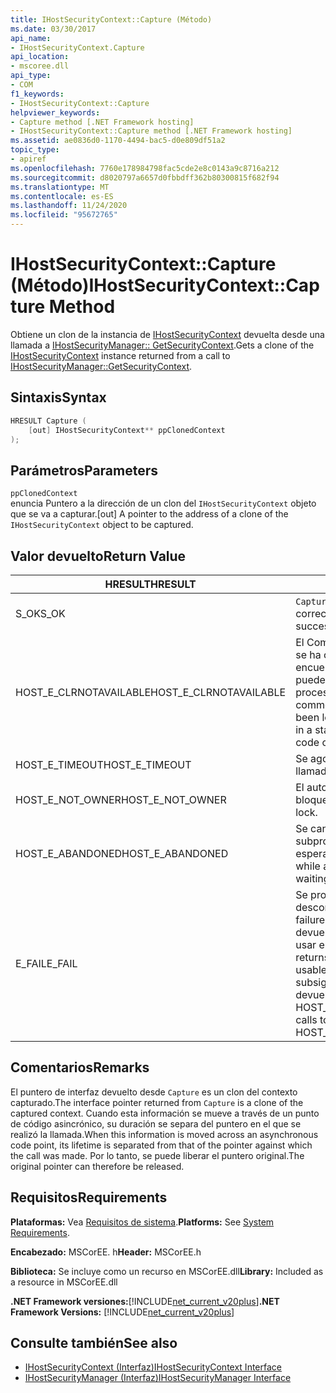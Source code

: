 ```yaml
---
title: IHostSecurityContext::Capture (Método)
ms.date: 03/30/2017
api_name:
- IHostSecurityContext.Capture
api_location:
- mscoree.dll
api_type:
- COM
f1_keywords:
- IHostSecurityContext::Capture
helpviewer_keywords:
- Capture method [.NET Framework hosting]
- IHostSecurityContext::Capture method [.NET Framework hosting]
ms.assetid: ae0836d0-1170-4494-bac5-d0e809df51a2
topic_type:
- apiref
ms.openlocfilehash: 7760e178984798fac5cde2e8c0143a9c8716a212
ms.sourcegitcommit: d8020797a6657d0fbbdff362b80300815f682f94
ms.translationtype: MT
ms.contentlocale: es-ES
ms.lasthandoff: 11/24/2020
ms.locfileid: "95672765"
---
```

# <a name="ihostsecuritycontextcapture-method"></a><span data-ttu-id="869b3-102">IHostSecurityContext::Capture (Método)</span><span class="sxs-lookup"><span data-stu-id="869b3-102">IHostSecurityContext::Capture Method</span></span>

<span data-ttu-id="869b3-103">Obtiene un clon de la instancia de [IHostSecurityContext](ihostsecuritycontext-interface.md) devuelta desde una llamada a [IHostSecurityManager:: GetSecurityContext](ihostsecuritymanager-getsecuritycontext-method.md).</span><span class="sxs-lookup"><span data-stu-id="869b3-103">Gets a clone of the [IHostSecurityContext](ihostsecuritycontext-interface.md) instance returned from a call to [IHostSecurityManager::GetSecurityContext](ihostsecuritymanager-getsecuritycontext-method.md).</span></span>  
  
## <a name="syntax"></a><span data-ttu-id="869b3-104">Sintaxis</span><span class="sxs-lookup"><span data-stu-id="869b3-104">Syntax</span></span>  
  
```cpp
HRESULT Capture (  
    [out] IHostSecurityContext** ppClonedContext  
);  
```  
  
## <a name="parameters"></a><span data-ttu-id="869b3-105">Parámetros</span><span class="sxs-lookup"><span data-stu-id="869b3-105">Parameters</span></span>  

 `ppClonedContext`  
 <span data-ttu-id="869b3-106">enuncia Puntero a la dirección de un clon del `IHostSecurityContext` objeto que se va a capturar.</span><span class="sxs-lookup"><span data-stu-id="869b3-106">[out] A pointer to the address of a clone of the `IHostSecurityContext` object to be captured.</span></span>  
  
## <a name="return-value"></a><span data-ttu-id="869b3-107">Valor devuelto</span><span class="sxs-lookup"><span data-stu-id="869b3-107">Return Value</span></span>  
  
|<span data-ttu-id="869b3-108">HRESULT</span><span class="sxs-lookup"><span data-stu-id="869b3-108">HRESULT</span></span>|<span data-ttu-id="869b3-109">Descripción</span><span class="sxs-lookup"><span data-stu-id="869b3-109">Description</span></span>|  
|-------------|-----------------|  
|<span data-ttu-id="869b3-110">S_OK</span><span class="sxs-lookup"><span data-stu-id="869b3-110">S_OK</span></span>|<span data-ttu-id="869b3-111">`Capture` se devolvió correctamente.</span><span class="sxs-lookup"><span data-stu-id="869b3-111">`Capture` returned successfully.</span></span>|  
|<span data-ttu-id="869b3-112">HOST_E_CLRNOTAVAILABLE</span><span class="sxs-lookup"><span data-stu-id="869b3-112">HOST_E_CLRNOTAVAILABLE</span></span>|<span data-ttu-id="869b3-113">El Common Language Runtime (CLR) no se ha cargado en un proceso o el CLR se encuentra en un estado en el que no puede ejecutar código administrado ni procesar la llamada correctamente.</span><span class="sxs-lookup"><span data-stu-id="869b3-113">The common language runtime (CLR) has not been loaded into a process, or the CLR is in a state in which it cannot run managed code or process the call successfully.</span></span>|  
|<span data-ttu-id="869b3-114">HOST_E_TIMEOUT</span><span class="sxs-lookup"><span data-stu-id="869b3-114">HOST_E_TIMEOUT</span></span>|<span data-ttu-id="869b3-115">Se agotó el tiempo de espera de la llamada.</span><span class="sxs-lookup"><span data-stu-id="869b3-115">The call timed out.</span></span>|  
|<span data-ttu-id="869b3-116">HOST_E_NOT_OWNER</span><span class="sxs-lookup"><span data-stu-id="869b3-116">HOST_E_NOT_OWNER</span></span>|<span data-ttu-id="869b3-117">El autor de la llamada no posee el bloqueo.</span><span class="sxs-lookup"><span data-stu-id="869b3-117">The caller does not own the lock.</span></span>|  
|<span data-ttu-id="869b3-118">HOST_E_ABANDONED</span><span class="sxs-lookup"><span data-stu-id="869b3-118">HOST_E_ABANDONED</span></span>|<span data-ttu-id="869b3-119">Se canceló un evento mientras un subproceso o fibra bloqueados estaba esperando en él.</span><span class="sxs-lookup"><span data-stu-id="869b3-119">An event was canceled while a blocked thread or fiber was waiting on it.</span></span>|  
|<span data-ttu-id="869b3-120">E_FAIL</span><span class="sxs-lookup"><span data-stu-id="869b3-120">E_FAIL</span></span>|<span data-ttu-id="869b3-121">Se produjo un error grave desconocido.</span><span class="sxs-lookup"><span data-stu-id="869b3-121">An unknown catastrophic failure occurred.</span></span> <span data-ttu-id="869b3-122">Cuando un método devuelve E_FAIL, CLR ya no se puede usar en el proceso.</span><span class="sxs-lookup"><span data-stu-id="869b3-122">When a method returns E_FAIL, the CLR is no longer usable within the process.</span></span> <span data-ttu-id="869b3-123">Las llamadas subsiguientes a métodos de hospedaje devuelven HOST_E_CLRNOTAVAILABLE.</span><span class="sxs-lookup"><span data-stu-id="869b3-123">Subsequent calls to hosting methods return HOST_E_CLRNOTAVAILABLE.</span></span>|  
  
## <a name="remarks"></a><span data-ttu-id="869b3-124">Comentarios</span><span class="sxs-lookup"><span data-stu-id="869b3-124">Remarks</span></span>  

 <span data-ttu-id="869b3-125">El puntero de interfaz devuelto desde `Capture` es un clon del contexto capturado.</span><span class="sxs-lookup"><span data-stu-id="869b3-125">The interface pointer returned from `Capture` is a clone of the captured context.</span></span> <span data-ttu-id="869b3-126">Cuando esta información se mueve a través de un punto de código asincrónico, su duración se separa del puntero en el que se realizó la llamada.</span><span class="sxs-lookup"><span data-stu-id="869b3-126">When this information is moved across an asynchronous code point, its lifetime is separated from that of the pointer against which the call was made.</span></span> <span data-ttu-id="869b3-127">Por lo tanto, se puede liberar el puntero original.</span><span class="sxs-lookup"><span data-stu-id="869b3-127">The original pointer can therefore be released.</span></span>  
  
## <a name="requirements"></a><span data-ttu-id="869b3-128">Requisitos</span><span class="sxs-lookup"><span data-stu-id="869b3-128">Requirements</span></span>  

 <span data-ttu-id="869b3-129">**Plataformas:** Vea [Requisitos de sistema](../../get-started/system-requirements.md).</span><span class="sxs-lookup"><span data-stu-id="869b3-129">**Platforms:** See [System Requirements](../../get-started/system-requirements.md).</span></span>  
  
 <span data-ttu-id="869b3-130">**Encabezado:** MSCorEE. h</span><span class="sxs-lookup"><span data-stu-id="869b3-130">**Header:** MSCorEE.h</span></span>  
  
 <span data-ttu-id="869b3-131">**Biblioteca:** Se incluye como un recurso en MSCorEE.dll</span><span class="sxs-lookup"><span data-stu-id="869b3-131">**Library:** Included as a resource in MSCorEE.dll</span></span>  
  
 <span data-ttu-id="869b3-132">**.NET Framework versiones:**[!INCLUDE[net_current_v20plus](../../../../includes/net-current-v20plus-md.md)]</span><span class="sxs-lookup"><span data-stu-id="869b3-132">**.NET Framework Versions:** [!INCLUDE[net_current_v20plus](../../../../includes/net-current-v20plus-md.md)]</span></span>  
  
## <a name="see-also"></a><span data-ttu-id="869b3-133">Consulte también</span><span class="sxs-lookup"><span data-stu-id="869b3-133">See also</span></span>

- [<span data-ttu-id="869b3-134">IHostSecurityContext (Interfaz)</span><span class="sxs-lookup"><span data-stu-id="869b3-134">IHostSecurityContext Interface</span></span>](ihostsecuritycontext-interface.md)
- [<span data-ttu-id="869b3-135">IHostSecurityManager (Interfaz)</span><span class="sxs-lookup"><span data-stu-id="869b3-135">IHostSecurityManager Interface</span></span>](ihostsecuritymanager-interface.md)
